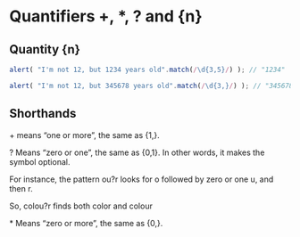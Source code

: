 # Quantifiers +, *, ? and {n}

## Quantity {n}

```js
alert( "I'm not 12, but 1234 years old".match(/\d{3,5}/) ); // "1234"
```

```js
alert( "I'm not 12, but 345678 years old".match(/\d{3,}/) ); // "345678"
```

## Shorthands

\+ means “one or more”, the same as {1,}.

\?
Means “zero or one”, the same as {0,1}. In other words, it makes the symbol optional.

For instance, the pattern ou?r looks for o followed by zero or one u, and then r.

So, colou?r finds both color and colour


\* Means “zero or more”, the same as {0,}.